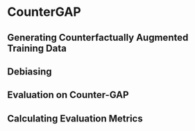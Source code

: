 # CounterGAP

## Generating Counterfactually Augmented Training Data

## Debiasing

## Evaluation on Counter-GAP

## Calculating Evaluation Metrics
